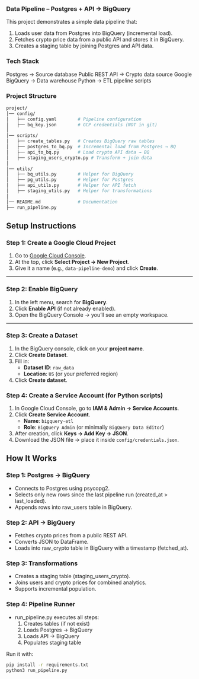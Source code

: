 ### Data Pipeline – Postgres + API → BigQuery

This project demonstrates a simple data pipeline that:
1. Loads user data from Postgres into BigQuery (incremental load).
2. Fetches crypto price data from a public API and stores it in BigQuery.
3. Creates a staging table by joining Postgres and API data.

### Tech Stack

Postgres → Source database
Public REST API → Crypto data source
Google BigQuery → Data warehouse
Python → ETL pipeline scripts

### Project Structure
```bash
project/
│── config/
│   ├── config.yaml        # Pipeline configuration
│   ├── bq_key.json        # GCP credentials (NOT in git)
│
│── scripts/
│   ├── create_tables.py   # Creates BigQuery raw tables
│   ├── postgres_to_bq.py  # Incremental load from Postgres → BQ
│   ├── api_to_bq.py       # Load crypto API data → BQ
│   ├── staging_users_crypto.py # Transform + join data
│
│── utils/
│   ├── bq_utils.py        # Helper for BigQuery
│   ├── pg_utils.py        # Helper for Postgres
│   ├── api_utils.py       # Helper for API fetch
│   ├── staging_utils.py   # Helper for transformations
│
│── README.md              # Documentation
├── run_pipeline.py 
```

##  Setup Instructions

### Step 1: Create a Google Cloud Project
1. Go to [Google Cloud Console](https://console.cloud.google.com/).
2. At the top, click **Select Project → New Project**.
3. Give it a name (e.g., `data-pipeline-demo`) and click **Create**.

---

### Step 2: Enable BigQuery
1. In the left menu, search for **BigQuery**.
2. Click **Enable API** (if not already enabled).
3. Open the BigQuery Console → you’ll see an empty workspace.

---

### Step 3: Create a Dataset
1. In the BigQuery console, click on your **project name**.
2. Click **Create Dataset**.
3. Fill in:
   - **Dataset ID**: `raw_data`
   - **Location**: `US` (or your preferred region)
4. Click **Create dataset**.

### Step 4: Create a Service Account (for Python scripts)
1. In Google Cloud Console, go to **IAM & Admin → Service Accounts**.
2. Click **Create Service Account**.
   - **Name**: `bigquery-etl`
   - **Role**: `BigQuery Admin` (or minimally `BigQuery Data Editor`)
3. After creation, click **Keys → Add Key → JSON**.
4. Download the JSON file → place it inside `config/credentials.json`.


## How It Works

### Step 1: Postgres → BigQuery
- Connects to Postgres using psycopg2.
- Selects only new rows since the last pipeline run (created_at > last_loaded).
- Appends rows into raw_users table in BigQuery.

### Step 2: API → BigQuery
- Fetches crypto prices from a public REST API.
- Converts JSON to DataFrame.
- Loads into raw_crypto table in BigQuery with a timestamp (fetched_at).

### Step 3: Transformations
- Creates a staging table (staging_users_crypto).
- Joins users and crypto prices for combined analytics.
- Supports incremental population.

### Step 4: Pipeline Runner
- run_pipeline.py executes all steps:
  1. Creates tables (if not exist)
  2. Loads Postgres → BigQuery
  3. Loads API → BigQuery
  4. Populates staging table

Run it with:
```bash
pip install -r requirements.txt
python3 run_pipeline.py
```
